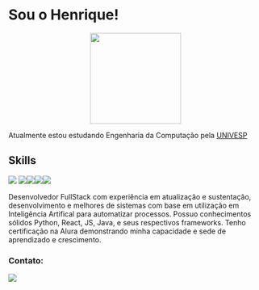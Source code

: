 # Sou o Henrique!

<div align="center">
  <a href="https://github.com/hickcp">
  <img height="180em" src="https://github-readme-stats.vercel.app/api/top-langs/?username=hickcp&layout=compact&langs_count=4&theme=dark"/>
    </a>
</div>
   
Atualmente estou estudando Engenharia da Computação pela [UNIVESP](https://univesp.br/)
    
  
## Skills
<img src="https://img.icons8.com/?size=50&id=13441&format=png&color=000000)"/> <img src="https://img.icons8.com/?size=50&id=bzf0DqjXFHIW&format=png&color=000000"/><img src="https://img.icons8.com/color/48/000000/html-5.png"/><img src="https://img.icons8.com/color/48/000000/css3.png"/><img src="https://img.icons8.com/color/48/000000/javascript--v1.png"/>

Desenvolvedor FullStack com experiência em atualização e sustentação, desenvolvimento e melhores de sistemas com base em utilização em Inteligência Artifical para automatizar processos. Possuo conhecimentos sólidos Python, React, JS, Java, e seus respectivos frameworks. Tenho certificação na Alura demonstrando minha capacidade e sede de aprendizado e crescimento.
    

### Contato:

<div align="left">
    <a href="https://www.linkedin.com/in/henrique-correa-proen%C3%A7a-70b778169/">
     <img src="https://img.icons8.com/fluency/48/000000/linkedin.png"/>
    </a>
  </div>

<!---
hickcp/hickcp is a ✨ special ✨ repository because its `README.md` (this file) appears on your GitHub profile.
You can click the Preview link to take a look at your changes.
--->
